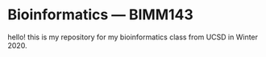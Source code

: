 # Bioinformatics — BIMM143
hello! this is my repository for my bioinformatics class from UCSD in Winter 2020. 




